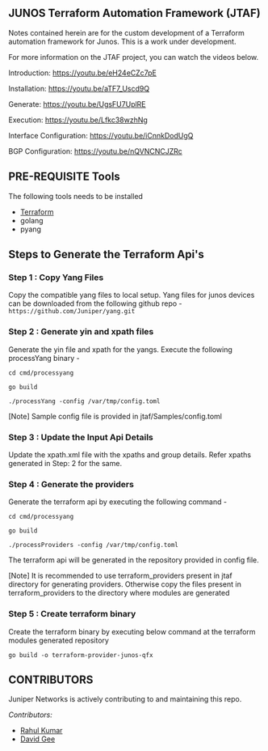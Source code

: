 ## JUNOS Terraform Automation Framework (JTAF)

Notes contained herein are for the custom development of a Terraform automation framework for Junos.
This is a work under development.

For more information on the JTAF project, you can watch the videos below.

Introduction: https://youtu.be/eH24eCZc7pE

Installation: https://youtu.be/aTF7_Uscd9Q

Generate: https://youtu.be/UgsFU7UplRE

Execution: https://youtu.be/Lfkc38wzhNg

Interface Configuration: https://youtu.be/iCnnkDodUgQ

BGP Configuration: https://youtu.be/nQVNCNCJZRc

## PRE-REQUISITE Tools 

The following tools needs to be installed
* [Terraform](https://learn.hashicorp.com/tutorials/terraform/install-cli)  
* golang
* pyang

## Steps to Generate the Terraform Api's

### Step 1 : Copy Yang Files

Copy the compatible yang files to local setup.
Yang files for junos devices can be downloaded from the following github repo -
``https://github.com/Juniper/yang.git`` 

### Step 2 : Generate yin and xpath files

Generate the yin file and xpath for the yangs. Execute the following processYang binary -

`` cd cmd/processyang `` 

`` go build ``

`` ./processYang -config /var/tmp/config.toml ``

[Note] Sample config file is provided in jtaf/Samples/config.toml

### Step 3 : Update the Input Api Details

Update the xpath.xml file with the xpaths and group details. Refer xpaths generated in 
Step: 2 for the same.

### Step 4 : Generate the providers

Generate the terraform api by executing the following command -

`` cd cmd/processyang `` 

`` go build ``

`` ./processProviders -config /var/tmp/config.toml ``

The terraform api will be generated in the repository provided in config file. 

[Note] It is recommended to use terraform_providers present in jtaf directory for generating providers. 
Otherwise copy the files present in terraform_providers to the directory where modules are generated

### Step 5 : Create terraform binary 

Create the terraform binary by executing below command at the terraform modules generated repository

``go build -o terraform-provider-junos-qfx``


## CONTRIBUTORS
Juniper Networks is actively contributing to and maintaining this repo.
 
*Contributors:*

* [Rahul Kumar](https://github.com/rahkumar651991)
* [David Gee](https://github.com/davedotdev)
